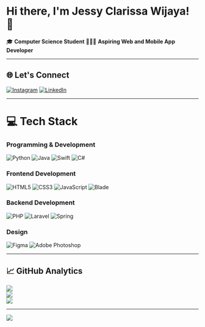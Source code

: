 # Hi there, I'm Jessy Clarissa Wijaya! 👋  
🎓 **Computer Science Student** 
👩🏻‍💻 **Aspiring Web and Mobile App Developer** 

---

## 🌐 Let's Connect  
[![Instagram](https://img.shields.io/badge/Instagram-%23E4405F.svg?style=for-the-badge&logo=instagram&logoColor=white)](https://instagram.com/jessy_clarissa) 
[![LinkedIn](https://img.shields.io/badge/LinkedIn-%230077B5.svg?style=for-the-badge&logo=linkedin&logoColor=white)](https://www.linkedin.com/in/jessyclarissa)

---

# 💻 Tech Stack  

### Programming & Development  
![Python](https://img.shields.io/badge/python-%2314354C.svg?style=for-the-badge&logo=python&logoColor=white) 
![Java](https://img.shields.io/badge/java-%23ED8B00.svg?style=for-the-badge&logo=openjdk&logoColor=white)
![Swift](https://img.shields.io/badge/swift-%23FA7343.svg?style=for-the-badge&logo=swift&logoColor=white)
![C#](https://img.shields.io/badge/c%23-%23239120.svg?style=for-the-badge&logo=c-sharp&logoColor=white)

### Frontend Development  
![HTML5](https://img.shields.io/badge/html5-%23E34F26.svg?style=for-the-badge&logo=html5&logoColor=white)
![CSS3](https://img.shields.io/badge/css3-%231572B6.svg?style=for-the-badge&logo=css3&logoColor=white)
![JavaScript](https://img.shields.io/badge/javascript-%23323330.svg?style=for-the-badge&logo=javascript&logoColor=%23F7DF1E)
![Blade](https://img.shields.io/badge/blade-%23F7523F.svg?style=for-the-badge&logo=laravel&logoColor=white)

### Backend Development  
![PHP](https://img.shields.io/badge/php-%23777BB4.svg?style=for-the-badge&logo=php&logoColor=white)
![Laravel](https://img.shields.io/badge/laravel-%23FF2D20.svg?style=for-the-badge&logo=laravel&logoColor=white)
![Spring](https://img.shields.io/badge/spring-%236DB33F.svg?style=for-the-badge&logo=spring&logoColor=white)

### Design
![Figma](https://img.shields.io/badge/figma-%23F24E1E.svg?style=for-the-badge&logo=figma&logoColor=white)
![Adobe Photoshop](https://img.shields.io/badge/photoshop-%2331A8FF.svg?style=for-the-badge&logo=adobe-photoshop&logoColor=white)


---

## 📈 GitHub Analytics  
![](https://github-readme-stats.vercel.app/api?username=jsycw&theme=tokyonight&hide_border=true&include_all_commits=true&count_private=true)  
![](https://github-readme-streak-stats.herokuapp.com/?user=jsycw&theme=tokyonight&hide_border=true)  
![](https://github-readme-stats.vercel.app/api/top-langs/?username=jsycw&theme=tokyonight&hide_border=true&include_all_commits=true&count_private=true&layout=compact)  

---

[![](https://visitcount.itsvg.in/api?id=jsycw&icon=0&color=6)](https://visitcount.itsvg.in)
